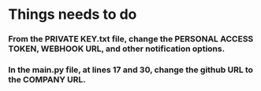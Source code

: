# Things needs to do


### From the PRIVATE KEY.txt file, change the PERSONAL ACCESS TOKEN, WEBHOOK URL, and other notification options.

### In the main.py file, at lines 17 and 30, change the github URL to the COMPANY URL.

